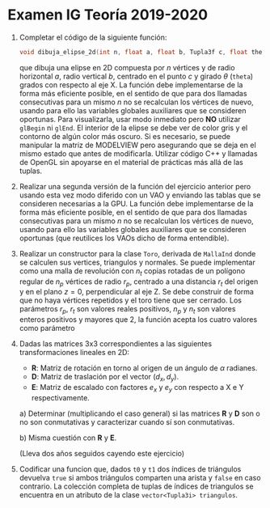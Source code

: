 # Examen IG Teoría 2019-2020

1. Completar el código de la siguiente función:

   ```c++
   void dibuja_elipse_2d(int n, float a, float b, Tupla3f c, float theta)
   ```

   que dibuja una elipse en 2D compuesta por $n$ vértices y de radio horizontal $a$, radio vertical $b$, centrado en el punto $c$ y girado $\theta$ (`theta`) grados con respecto al eje X. La función debe implementarse de la forma más eficiente posible, en el sentido de que para dos llamadas consecutivas para un mismo $n$ no se recalculan los vértices de nuevo, usando para ello las variables globales auxiliares que se consideren oportunas. Para visualizarla, usar modo inmediato pero **NO** utilizar `glBegin` ni `glEnd`. El interior de la elipse se debe ver de color gris y el contorno de algún color más oscuro. Si es necesario, se puede manipular la matriz de MODELVIEW pero asegurando que se deja en el mismo estado que antes de modificarla. Utilizar código C++ y llamadas de OpenGL sin apoyarse en el material de prácticas más allá de las tuplas.

2. Realizar una segunda versión de la función del ejercicio anterior pero usando esta vez modo diferido con un VAO y enviando las tablas que se consideren necesarias a la GPU. La función debe implementarse de la forma más eficiente posible, en el sentido de que para dos llamadas consecutivas para un mismo $n$ no se recalculan los vértices de nuevo, usando para ello las variables globales auxiliares que se consideren oportunas (que reutilices los VAOs dicho de forma entendible). 

3. Realizar un constructor para la clase `Toro`, derivada de `MallaInd` donde se calculen sus vertices, triangulos y normales. Se puede implementar como una malla de revolución con $n_t$ copias rotadas de un polígono regular de $n_p$ vértices de radio $r_p$, centrado a una distancia $r_t$ del origen y en el plano $z=0$, perpendicular al eje Z. Se debe construir de forma que no haya vértices repetidos y el toro tiene que ser cerrado. Los parámetros $r_p$, $r_t$ son valores reales positivos, $n_p$ y $n_t$ son valores enteros positivos y mayores que 2, la función acepta los cuatro valores como parámetro

4. Dadas las matrices 3x3 correspondientes a las siguientes transformaciones lineales en 2D:

   * **R**: Matriz de rotación en torno al origen de un ángulo de $\alpha$ radianes.
   * **D**: Matriz de traslación por el vector  ($d_x,d_y )$.
   * **E**: Matriz de escalado con factores $e_x$ y $e_y$ con respecto a X e Y respectivamente.

   a) Determinar (multiplicando el caso general) si las matrices **R** y **D** son o no son conmutativas y caracterizar cuando sí son conmutativas.

   b) Misma cuestión con **R** y **E**.

   (Lleva dos años seguidos cayendo este ejercicio)

5. Codificar una funcion que, dados `t0` y `t1` dos índices de triángulos devuelva `true` si ambos triángulos comparten una arista y `false` en caso contrario. La colección completa de tuplas de índices de triangulos se encuentra en un atributo de la clase `vector<Tupla3i> triangulos`.
